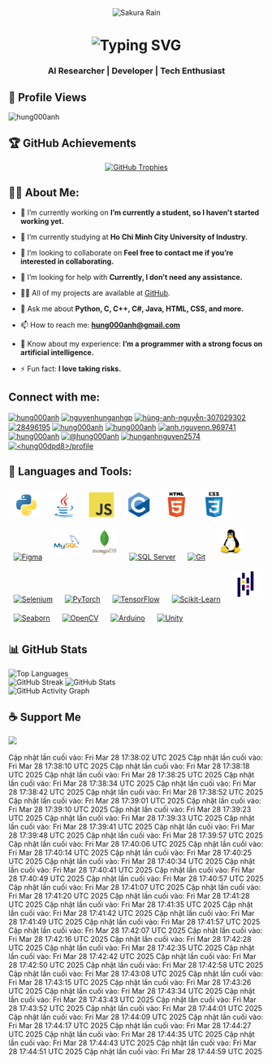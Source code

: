 <p align="center">
  <img src="https://github.com/Hung000anh/Hung000anh/blob/main/rain_sakura.gif" alt="Sakura Rain" width="400px" height="200px" />
</p>


<h1 align="center">
  <img src="https://readme-typing-svg.demolab.com?font=Fira+Code&size=25&pause=1000&color=F7F7F7&background=FFFFFF00&lines=Hi+%F0%9F%91%8B%2C+I'm+Nguyen+Hung+Anh" alt="Typing SVG" />
</h1>
<h3 align="center">
  AI Researcher | Developer | Tech Enthusiast
</h3>

## 👀 Profile Views
<p align="left"> <img src="https://komarev.com/ghpvc/?username=Hung000anh&label=Profile%20views&color=brightgreen&style=for-the-badge" alt="hung000anh" /> </p>

## 🏆 GitHub Achievements
<p align="center">
  <a href="https://github.com/ryo-ma/github-profile-trophy">
    <img src="https://github-profile-trophy.vercel.app/?username=Hung000anh&theme=darkhub&margin-w=10&no-frame=true" alt="GitHub Trophies" />
  </a>
</p>

## 👨‍💻 About Me:

- 🔭 I’m currently working on **I’m currently a student, so I haven't started working yet.**  

- 🌱 I’m currently studying at **Ho Chi Minh City University of Industry.**  

- 👯 I’m looking to collaborate on **Feel free to contact me if you’re interested in collaborating.**  

- 🤝 I’m looking for help with **Currently, I don’t need any assistance.**  

- 👨‍💻 All of my projects are available at [GitHub](https://github.com/Hung000anh?tab=repositories).  

- 💬 Ask me about **Python, C, C++, C#, Java, HTML, CSS, and more.**  

- 📫 How to reach me: **hung000anh@gmail.com**  

- 📄 Know about my experience: **I’m a programmer with a strong focus on artificial intelligence.**  

- ⚡ Fun fact: **I love taking risks.**   


<!-- ## Blogs posts -->
<!-- BLOG-POST-LIST:START -->
<!-- BLOG-POST-LIST:END -->

## Connect with me:
<p align="left">
<a href="https://dev.to/hung000anh" target="blank"><img align="center" src="https://raw.githubusercontent.com/rahuldkjain/github-profile-readme-generator/master/src/images/icons/Social/devto.svg" alt="hung000anh" height="30" width="40" /></a>
<a href="https://twitter.com/nguyenhunganhgp" target="blank"><img align="center" src="https://raw.githubusercontent.com/rahuldkjain/github-profile-readme-generator/master/src/images/icons/Social/twitter.svg" alt="nguyenhunganhgp" height="30" width="40" /></a>
<a href="https://linkedin.com/in/hùng-anh-nguyễn-307029302" target="blank"><img align="center" src="https://raw.githubusercontent.com/rahuldkjain/github-profile-readme-generator/master/src/images/icons/Social/linked-in-alt.svg" alt="hùng-anh-nguyễn-307029302" height="30" width="40" /></a>
<a href="https://stackoverflow.com/users/28496195" target="blank"><img align="center" src="https://raw.githubusercontent.com/rahuldkjain/github-profile-readme-generator/master/src/images/icons/Social/stack-overflow.svg" alt="28496195" height="30" width="40" /></a>
<a href="https://codesandbox.com/hung000anh" target="blank"><img align="center" src="https://raw.githubusercontent.com/rahuldkjain/github-profile-readme-generator/master/src/images/icons/Social/codesandbox.svg" alt="hung000anh" height="30" width="40" /></a>
<a href="https://kaggle.com/hung000anh" target="blank"><img align="center" src="https://raw.githubusercontent.com/rahuldkjain/github-profile-readme-generator/master/src/images/icons/Social/kaggle.svg" alt="hung000anh" height="30" width="40" /></a>
<a href="https://fb.com/anh.nguyenn.969741" target="blank"><img align="center" src="https://raw.githubusercontent.com/rahuldkjain/github-profile-readme-generator/master/src/images/icons/Social/facebook.svg" alt="anh.nguyenn.969741" height="30" width="40" /></a>
<a href="https://instagram.com/hung000anh" target="blank"><img align="center" src="https://raw.githubusercontent.com/rahuldkjain/github-profile-readme-generator/master/src/images/icons/Social/instagram.svg" alt="hung000anh" height="30" width="40" /></a>
<a href="https://medium.com/@hung000anh" target="blank"><img align="center" src="https://raw.githubusercontent.com/rahuldkjain/github-profile-readme-generator/master/src/images/icons/Social/medium.svg" alt="@hung000anh" height="30" width="40" /></a>
<a href="https://www.youtube.com/c/hunganhnguyen2574" target="blank"><img align="center" src="https://raw.githubusercontent.com/rahuldkjain/github-profile-readme-generator/master/src/images/icons/Social/youtube.svg" alt="hunganhnguyen2574" height="30" width="40" /></a>
<a href="https://auth.geeksforgeeks.org/user/<hung00dpd8>/profile" target="blank"><img align="center" src="https://raw.githubusercontent.com/rahuldkjain/github-profile-readme-generator/master/src/images/icons/Social/geeks-for-geeks.svg" alt="<hung00dpd8>/profile" height="30" width="40" /></a>
</p>

## 🚀 Languages and Tools:
<p align="left">
  <a href="https://www.python.org"><img src="https://raw.githubusercontent.com/devicons/devicon/master/icons/python/python-original.svg" alt="Python" width="50" height="50" style="margin: 10px;"/></a>
  <a href="https://www.java.com"><img src="https://raw.githubusercontent.com/devicons/devicon/master/icons/java/java-original.svg" alt="Java" width="50" height="50" style="margin: 10px;"/></a>
  <a href="https://developer.mozilla.org/en-US/docs/Web/JavaScript"><img src="https://raw.githubusercontent.com/devicons/devicon/master/icons/javascript/javascript-original.svg" alt="JavaScript" width="50" height="50" style="margin: 10px;"/></a>
  <a href="https://www.cprogramming.com/"><img src="https://raw.githubusercontent.com/devicons/devicon/master/icons/c/c-original.svg" alt="C" width="50" height="50" style="margin: 10px;"/></a>
  <a href="https://www.w3.org/html/"><img src="https://raw.githubusercontent.com/devicons/devicon/master/icons/html5/html5-original-wordmark.svg" alt="HTML5" width="50" height="50" style="margin: 10px;"/></a>
  <a href="https://www.w3schools.com/css/"><img src="https://raw.githubusercontent.com/devicons/devicon/master/icons/css3/css3-original-wordmark.svg" alt="CSS3" width="50" height="50" style="margin: 10px;"/></a>
  <a href="https://www.figma.com/"><img src="https://www.vectorlogo.zone/logos/figma/figma-icon.svg" alt="Figma" width="50" height="50" style="margin: 10px;"/></a>
  <a href="https://www.mysql.com/"><img src="https://raw.githubusercontent.com/devicons/devicon/master/icons/mysql/mysql-original-wordmark.svg" alt="MySQL" width="50" height="50" style="margin: 10px;"/></a>
  <a href="https://www.mongodb.com/"><img src="https://raw.githubusercontent.com/devicons/devicon/master/icons/mongodb/mongodb-original-wordmark.svg" alt="MongoDB" width="50" height="50" style="margin: 10px;"/></a>
  <a href="https://www.microsoft.com/en-us/sql-server"><img src="https://www.svgrepo.com/show/303229/microsoft-sql-server-logo.svg" alt="SQL Server" width="50" height="50" style="margin: 10px;"/></a>
  <a href="https://git-scm.com/"><img src="https://www.vectorlogo.zone/logos/git-scm/git-scm-icon.svg" alt="Git" width="50" height="50" style="margin: 10px;"/></a>
  <a href="https://www.linux.org/"><img src="https://raw.githubusercontent.com/devicons/devicon/master/icons/linux/linux-original.svg" alt="Linux" width="50" height="50" style="margin: 10px;"/></a>
  <a href="https://www.selenium.dev"><img src="https://raw.githubusercontent.com/detain/svg-logos/780f25886640cef088af994181646db2f6b1a3f8/svg/selenium-logo.svg" alt="Selenium" width="50" height="50" style="margin: 10px;"/></a>
  <a href="https://pytorch.org/"><img src="https://www.vectorlogo.zone/logos/pytorch/pytorch-icon.svg" alt="PyTorch" width="50" height="50" style="margin: 10px;"/></a>
  <a href="https://www.tensorflow.org"><img src="https://www.vectorlogo.zone/logos/tensorflow/tensorflow-icon.svg" alt="TensorFlow" width="50" height="50" style="margin: 10px;"/></a>
  <a href="https://scikit-learn.org/"><img src="https://upload.wikimedia.org/wikipedia/commons/0/05/Scikit_learn_logo_small.svg" alt="Scikit-Learn" width="50" height="50" style="margin: 10px;"/></a>
  <a href="https://pandas.pydata.org/"><img src="https://raw.githubusercontent.com/devicons/devicon/2ae2a900d2f041da66e950e4d48052658d850630/icons/pandas/pandas-original.svg" alt="Pandas" width="50" height="50" style="margin: 10px;"/></a>
  <a href="https://seaborn.pydata.org/"><img src="https://seaborn.pydata.org/_images/logo-mark-lightbg.svg" alt="Seaborn" width="50" height="50" style="margin: 10px;"/></a>
  <a href="https://opencv.org/"><img src="https://www.vectorlogo.zone/logos/opencv/opencv-icon.svg" alt="OpenCV" width="50" height="50" style="margin: 10px;"/></a>
  <a href="https://www.arduino.cc/"><img src="https://cdn.worldvectorlogo.com/logos/arduino-1.svg" alt="Arduino" width="50" height="50" style="margin: 10px;"/></a>
  <a href="https://unity.com/"><img src="https://www.vectorlogo.zone/logos/unity3d/unity3d-icon.svg" alt="Unity" width="50" height="50" style="margin: 10px;"/></a>
</p>

## 📊 GitHub Stats
<p align="left">
    <img src="https://github-readme-stats.vercel.app/api/top-langs/?username=Hung000anh&layout=compact&theme=highcontrast" alt="Top Languages" />
  <br>
    <img src="https://git-hub-streak-stats.vercel.app?user=Hung000anh&show_icons=true&theme=highcontrast" alt="GitHub Streak" />
    <img src="https://github-readme-stats.vercel.app/api?username=Hung000anh&show_icons=true&theme=highcontrast" alt="GitHub Stats" />
  <br>
    <img src="https://github-readme-activity-graph.vercel.app/graph?username=Hung000anh&theme=high-contrast&height=300" alt="GitHub Activity Graph" />
</p>

## ☕ Support Me
<p align="left">
  <a href="https://buymeacoffee.com/hung000anh">
    <img src="https://www.buymeacoffee.com/assets/img/custom_images/orange_img.png" />
  </a>
</p>

Cập nhật lần cuối vào: Fri Mar 28 17:38:02 UTC 2025
Cập nhật lần cuối vào: Fri Mar 28 17:38:10 UTC 2025
Cập nhật lần cuối vào: Fri Mar 28 17:38:18 UTC 2025
Cập nhật lần cuối vào: Fri Mar 28 17:38:25 UTC 2025
Cập nhật lần cuối vào: Fri Mar 28 17:38:34 UTC 2025
Cập nhật lần cuối vào: Fri Mar 28 17:38:42 UTC 2025
Cập nhật lần cuối vào: Fri Mar 28 17:38:52 UTC 2025
Cập nhật lần cuối vào: Fri Mar 28 17:39:01 UTC 2025
Cập nhật lần cuối vào: Fri Mar 28 17:39:10 UTC 2025
Cập nhật lần cuối vào: Fri Mar 28 17:39:23 UTC 2025
Cập nhật lần cuối vào: Fri Mar 28 17:39:33 UTC 2025
Cập nhật lần cuối vào: Fri Mar 28 17:39:41 UTC 2025
Cập nhật lần cuối vào: Fri Mar 28 17:39:48 UTC 2025
Cập nhật lần cuối vào: Fri Mar 28 17:39:57 UTC 2025
Cập nhật lần cuối vào: Fri Mar 28 17:40:06 UTC 2025
Cập nhật lần cuối vào: Fri Mar 28 17:40:14 UTC 2025
Cập nhật lần cuối vào: Fri Mar 28 17:40:25 UTC 2025
Cập nhật lần cuối vào: Fri Mar 28 17:40:34 UTC 2025
Cập nhật lần cuối vào: Fri Mar 28 17:40:41 UTC 2025
Cập nhật lần cuối vào: Fri Mar 28 17:40:49 UTC 2025
Cập nhật lần cuối vào: Fri Mar 28 17:40:57 UTC 2025
Cập nhật lần cuối vào: Fri Mar 28 17:41:07 UTC 2025
Cập nhật lần cuối vào: Fri Mar 28 17:41:20 UTC 2025
Cập nhật lần cuối vào: Fri Mar 28 17:41:28 UTC 2025
Cập nhật lần cuối vào: Fri Mar 28 17:41:35 UTC 2025
Cập nhật lần cuối vào: Fri Mar 28 17:41:42 UTC 2025
Cập nhật lần cuối vào: Fri Mar 28 17:41:49 UTC 2025
Cập nhật lần cuối vào: Fri Mar 28 17:41:57 UTC 2025
Cập nhật lần cuối vào: Fri Mar 28 17:42:07 UTC 2025
Cập nhật lần cuối vào: Fri Mar 28 17:42:16 UTC 2025
Cập nhật lần cuối vào: Fri Mar 28 17:42:28 UTC 2025
Cập nhật lần cuối vào: Fri Mar 28 17:42:35 UTC 2025
Cập nhật lần cuối vào: Fri Mar 28 17:42:42 UTC 2025
Cập nhật lần cuối vào: Fri Mar 28 17:42:50 UTC 2025
Cập nhật lần cuối vào: Fri Mar 28 17:42:58 UTC 2025
Cập nhật lần cuối vào: Fri Mar 28 17:43:08 UTC 2025
Cập nhật lần cuối vào: Fri Mar 28 17:43:15 UTC 2025
Cập nhật lần cuối vào: Fri Mar 28 17:43:26 UTC 2025
Cập nhật lần cuối vào: Fri Mar 28 17:43:34 UTC 2025
Cập nhật lần cuối vào: Fri Mar 28 17:43:43 UTC 2025
Cập nhật lần cuối vào: Fri Mar 28 17:43:52 UTC 2025
Cập nhật lần cuối vào: Fri Mar 28 17:44:01 UTC 2025
Cập nhật lần cuối vào: Fri Mar 28 17:44:09 UTC 2025
Cập nhật lần cuối vào: Fri Mar 28 17:44:17 UTC 2025
Cập nhật lần cuối vào: Fri Mar 28 17:44:27 UTC 2025
Cập nhật lần cuối vào: Fri Mar 28 17:44:35 UTC 2025
Cập nhật lần cuối vào: Fri Mar 28 17:44:43 UTC 2025
Cập nhật lần cuối vào: Fri Mar 28 17:44:51 UTC 2025
Cập nhật lần cuối vào: Fri Mar 28 17:44:59 UTC 2025
